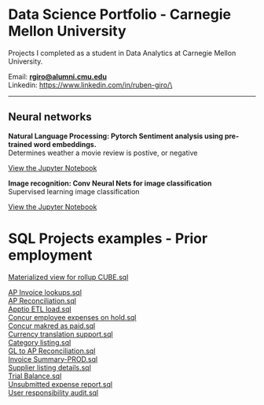 # Data Science Portfolio - Carnegie Mellon University
Projects I completed as a student in Data Analytics at Carnegie Mellon University.

Email: **rgiro@alumni.cmu.edu**\
Linkedin: https://www.linkedin.com/in/ruben-giro/\



-------------
<h2> Neural networks</h2>

**Natural Language Processing: Pytorch Sentiment analysis using pre-trained word embeddings.**\
Determines weather a movie review is postive, or negative

[View the Jupyter Notebook](https://github.com/intel698/Portfolio/blob/main/nn_LSTM_Sentiment_analysis.ipynb)

**Image recognition: Conv Neural Nets for image classification**\
Supervised learning image classification

[View the Jupyter Notebook](https://github.com/intel698/Portfolio/blob/main/nn_Convnets%20(1).ipynb)

# SQL Projects examples - Prior employment

[Materialized view for rollup CUBE.sql](https://github.com/intel698/Carnegie-Mellon-University/blob/main/SQL/CUBE%20-%20Ending%20balances.sql)

[AP Invoice lookups.sql](https://github.com/intel698/Carnegie-Mellon-University/blob/main/SQL/AP%20Invoice.sql) \
[AP Reconciliation.sql](https://github.com/intel698/Carnegie-Mellon-University/blob/main/SQL/AP%20Reconciliation.sql) \
[Apptio ETL load.sql](https://github.com/intel698/Carnegie-Mellon-University/blob/main/SQL/Apptio%20ETL%20load.sql) \
[Concur employee expenses on hold.sql](https://github.com/intel698/Carnegie-Mellon-University/blob/main/SQL/Concur%20employee%20expenses%20onhold.sql) \
[Concur makred as paid.sql](https://github.com/intel698/Carnegie-Mellon-University/blob/main/SQL/Concur%20marked%20as%20paid.sql) \
[Currency translation support.sql](https://github.com/intel698/Carnegie-Mellon-University/blob/main/SQL/Currency%20translation.sql) \
[Category listing.sql](https://github.com/intel698/Carnegie-Mellon-University/blob/main/SQL/FA%20Categories.sql) \
[GL to AP Reconciliation.sql](https://github.com/intel698/Carnegie-Mellon-University/blob/main/SQL/GL%20to%20AP%20reconciliation.sql) \
[Invoice Summary-PROD.sql](https://github.com/intel698/Carnegie-Mellon-University/blob/main/SQL/Invoice%20summary%20-%20PROD.sql) \
[Supplier listing details.sql](https://github.com/intel698/Carnegie-Mellon-University/blob/main/SQL/Supplier%20reconciliation.sql) \
[Trial Balance.sql](https://github.com/intel698/Carnegie-Mellon-University/blob/main/SQL/Trial%20balance%20-%20Secondary%20ledger%20rec.sql) \
[Unsubmitted expense report.sql](https://github.com/intel698/Carnegie-Mellon-University/blob/main/SQL/Unsubmited%20Expense%20Report.sql) \
[User responsibility audit.sql](https://github.com/intel698/Carnegie-Mellon-University/blob/main/SQL/User%20responsibility%20audit.sql)


